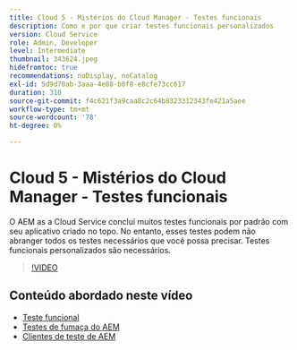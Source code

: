 ```yaml
---
title: Cloud 5 - Mistérios do Cloud Manager - Testes funcionais
description: Como e por que criar testes funcionais personalizados
version: Cloud Service
role: Admin, Developer
level: Intermediate
thumbnail: 343624.jpeg
hidefromtoc: true
recommendations: noDisplay, noCatalog
exl-id: 5d9d70ab-3aaa-4e88-b0f8-e8cfe73cc617
duration: 310
source-git-commit: f4c621f3a9caa8c2c64b8323312343fe421a5aee
workflow-type: tm+mt
source-wordcount: '78'
ht-degree: 0%

---
```


# Cloud 5 - Mistérios do Cloud Manager - Testes funcionais

O AEM as a Cloud Service conclui muitos testes funcionais por padrão com seu aplicativo criado no topo. No entanto, esses testes podem não abranger todos os testes necessários que você possa precisar. Testes funcionais personalizados são necessários.

>[!VIDEO](https://video.tv.adobe.com/v/343624?quality=12&learn=on)

## Conteúdo abordado neste vídeo

+ [Teste funcional](https://experienceleague.adobe.com/docs/experience-manager-cloud-service/content/implementing/using-cloud-manager/test-results/functional-testing.html)
+ [Testes de fumaça do AEM](https://github.com/adobe/aem-test-samples/)
+ [Clientes de teste de AEM](https://github.com/adobe/aem-testing-clients/)
